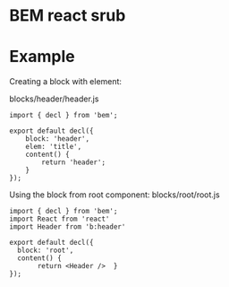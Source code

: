 # BEM react srub

# Example

Creating a block with element:

blocks/header/header.js

```
import { decl } from 'bem';

export default decl({
	block: 'header',
	elem: 'title',
	content() {
		return 'header';
	}
});
```

Using the block from root component:
blocks/root/root.js

```
import { decl } from 'bem';
import React from 'react'
import Header from 'b:header'

export default decl({
  block: 'root',
  content() {
       return <Header />  }
});
```
